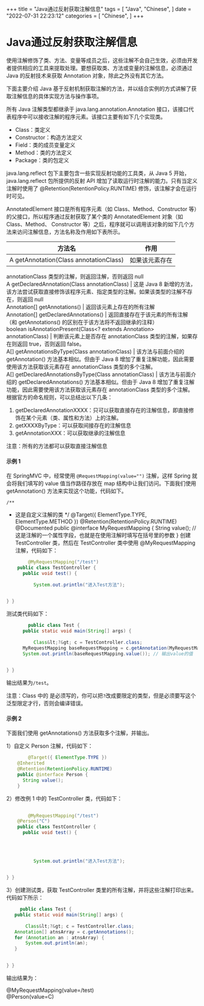 




+++
title = "Java通过反射获取注解信息"
tags = [
"Java",
"Chinese",
]
date = "2022-07-31 22:23:12"
categories = [
"Chinese",
]
+++

#  Java通过反射获取注解信息


使用注解修饰了类、方法、变量等成员之后，这些注解不会自己生效，必须由开发者提供相应的工具来提取处理。要想获取类、方法或变量的注解信息，必须通过 Java 的反射技术来获取 Annotation 对象，除此之外没有其它方法。




  
下面主要介绍 Java 基于反射机制获取注解的方法，并以结合实例的方式讲解了获取注解信息的具体实现方法与操作事项。  
  
所有 Java 注解类型都继承于 java.lang.annotation.Annotation
接口，该接口代表程序中可以接收注解的程序元素。该接口主要有如下几个实现类。

  * Class：类定义
  * Constructor：构造方法定义
  * Field：类的成员变量定义
  * Method：类的方法定义
  * Package：类的包定义

  
java.lang.reflect 包下主要包含一些实现反射功能的工具类，从 Java 5 开始，java.lang.reflect 包所提供的反射 API
增加了读取运行时注解的能力。只有当定义注解时使用了 @Retention(RetentionPolicy.RUNTIME) 修饰，该注解才会在运行时可见。  
  
AnnotatedElement 接口是所有程序元素（如 Class、Method、Constructor 等）的父接口，所以程序通过反射获取了某个类的
AnnotatedElement 对象（如 Class、Method、 Constructor
等）之后，程序就可以调用该对象的如下几个方法来访问注解信息，方法名称及作用如下表所示。  
  

方法名 |  作用  
---|---  
<A extends Annotation> A getAnnotation(Class<A> annotationClass) |  如果该元素存在
annotationClass 类型的注解，则返回注解，否则返回 null  
<A extends Annotation> A getDeclaredAnnotation(Class<A> annotationClass) |  这是
Java 8 新增的方法，该方法尝试获取直接修饰该程序元素、指定类型的注解。如果该类型的注解不存在，则返回 null  
Annotation[] getAnnotations() |  返回该元素上存在的所有注解  
Annotation[] getDeclaredAnnotations() |  返回直接存在于该元素的所有注解（和 getAnnotations()
的区别在于该方法将不返回继承的注释）  
boolean isAnnotationPresent(Class<? extends Annotation> annotationClass) |
判断该元素上是否存在 annotationClass 类型的注解，如果存在则返回 true，否则返回 false。  
<A extends Annotation> A[] getAnnotationsByType(Class<A> annotationClass) |
该方法与前面介绍的 getAnnotation() 方法基本相似。但由于 Java 8 增加了重复注解功能，因此需要使用该方法获取该元素存在
annotationClass 类型的多个注解。  
<A extends Annotation> A[] getDeclaredAnnotationsByType(Class<A>
annotationClass) |  该方法与前面介绍的 getDeclaredAnnotations() 方法基本相似。但由于 Java 8
增加了重复注解功能，因此需要使用该方法获取该元素存在 annotationClass 类型的多个注解。  
根据官方的命名规则，可以总结出以下几条：

  1. getDeclaredAnnotationXXXX：只可以获取直接存在的注解信息，即直接修饰在某个元素（类、属性和方法）上的注解。
  2. getXXXXByType：可以获取间接存在的注解信息
  3. getAnnotationXXX：可以获取继承的注解信息

  
注意：所有的方法都可以获取直接注解信息

####  示例 1

在 SpringMVC 中，经常使用 <code>@RequestMapping(value="")</code> 注解，这样 Spring
就会将我们填写的 value 值当作路径存放在 map 结构中让我们访问。下面我们使用 getAnnotation() 方法来实现这个功能，代码如下。

    
    
    /**

  * 这是自定义注解的类 */ @Target({ ElementType.TYPE, ElementType.METHOD }) @Retention(RetentionPolicy.RUNTIME) @Documented public @interface MyRequestMapping { String value(); // 这是注解的一个属性字段，也就是在使用注解时填写在括号里的参数 }</pre> 创建 TestController 类，然后在 TestController 类中使用 @MyRequestMapping 注解，代码如下：
    




```java
        @MyRequestMapping("/test")
    public class TestController {
      public void test() {
    
          System.out.println("进入Test方法");
    

} }


```

 
 
 测试类代码如下：

```java
        public class Test {
      public static void main(String[] args) {
    
          Class&lt;?&gt; c = TestController.class;
      MyRequestMapping baseRequestMapping = c.getAnnotation(MyRequestMapping.class);
      System.out.println(baseRequestMapping.value()); // 输出value的值
    

} }


```



输出结果为`/test`。  
  
注意：Class<?> 中的 <?> 是必须写的，你可以把`?`改成要限定的类型，但是必须要写这个泛型限定才行，否则会编译错误。

####  示例 2

下面我们使用 getAnnotations() 方法获取多个注解，并输出。  
  
1）自定义 Person 注解，代码如下：
```java
        @Target({ ElementType.TYPE })
    @Inherited
    @Retention(RetentionPolicy.RUNTIME)
    public @interface Person {
      String value();
    }
```

2）修改例 1 中的 TestController 类，代码如下：
```java
    
        @MyRequestMapping("/test")
    @Person("C")
    public class TestController {
      public void test() {
    
    
    
    
          System.out.println("进入Test方法");
    

} }


```

 
 3）创建测试类，获取 TestController 类里的所有注解，并将这些注解打印出来。代码如下所示：

   ```java 
        public class Test {
      public static void main(String[] args) {
    
          Class&lt;?&gt; c = TestController.class;
      Annotation[] atnsArray = c.getAnnotations();
      for (Annotation an : atnsArray) {
          System.out.println(an);
      }
    

} }

```

 
 输出结果为：

@MyRequestMapping(value=/test)  
@Person(value=C)


